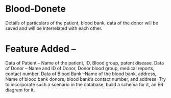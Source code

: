 # Blood-Donete
 Details of particulars of the patient, blood bank, data of the donor will be saved and will be interrelated with each other.
# Feature Added –

Data of Patient – Name of the patient, ID, Blood group, patent disease.
Data of Donor – Name and ID of Donor, Donor blood group, medical reports, contact number.
Data of Blood Bank –Name of the blood bank, address,
Name of blood bank donors, blood bank’s contact number, and address.
Try to incorporate such a scenario in the database, build a schema for it, an ER diagram for it.
